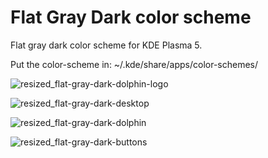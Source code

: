 # Flat Gray Dark color scheme
Flat gray dark color scheme for KDE Plasma 5.

Put the color-scheme in:
~/.kde/share/apps/color-schemes/

![resized_flat-gray-dark-dolphin-logo](https://user-images.githubusercontent.com/38332358/38722483-551ea754-3efe-11e8-8d7e-3aa48e2107e2.png)

![resized_flat-gray-dark-desktop](https://user-images.githubusercontent.com/38332358/38722484-56c816c6-3efe-11e8-8a46-9aa29615f0c7.png)

![resized_flat-gray-dark-dolphin](https://user-images.githubusercontent.com/38332358/38722488-586df270-3efe-11e8-923a-79b711fd0820.png)

![resized_flat-gray-dark-buttons](https://user-images.githubusercontent.com/38332358/38722493-5b3be926-3efe-11e8-8808-065d46aa64a3.png)
